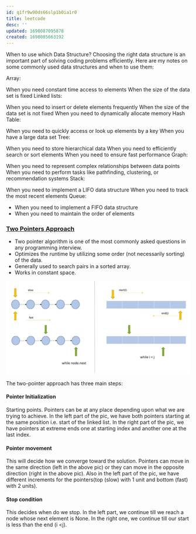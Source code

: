 ```yaml
---
id: q1fr9w90ds66slp1b0ia1r0
title: leetcode
desc: ''
updated: 1698087095878
created: 1698085663192
---
```



When to use which Data Structure?
Choosing the right data structure is an important part of solving coding problems efficiently. Here are my notes on some commonly used data structures and when to use them:

Array:

When you need constant time access to elements
When the size of the data set is fixed
Linked lists:

When you need to insert or delete elements frequently
When the size of the data set is not fixed
When you need to dynamically allocate memory
Hash Table:

When you need to quickly access or look up elements by a key
When you have a large data set
Tree:

When you need to store hierarchical data
When you need to efficiently search or sort elements
When you need to ensure fast performance
Graph:

When you need to represent complex relationships between data points
When you need to perform tasks like pathfinding, clustering, or recommendation systems
Stack:

When you need to implement a LIFO data structure
When you need to track the most recent elements
Queue:

- When you need to implement a FIFO data structure
- When you need to maintain the order of elements

### [Two Pointers Approach](https://towardsdatascience.com/two-pointer-approach-python-code-f3986b602640)

- Two pointer algorithm is one of the most commonly asked questions in any programming interview.
- Optimizes the runtime by utilizing some order (not necessarily sorting) of the data.
- Generally used to search pairs in a sorted array.
- Works in constant space.

![Alt text](leetcode_two_pointers.png)

The two-pointer approach has three main steps:

#### Pointer Initialization

Starting points. Pointers can be at any place depending upon what we are trying to achieve. In the left part of the pic, we have both pointers starting at the same position i.e. start of the linked list. In the right part of the pic, we have pointers at extreme ends one at starting index and another one at the last index.

#### Pointer movement

This will decide how we converge toward the solution. Pointers can move in the same direction (left in the above pic) or they can move in the opposite direction (right in the above pic). Also in the left part of the pic, we have different increments for the pointers(top (slow) with 1 unit and bottom (fast) with 2 units).

#### Stop condition

This decides when do we stop. In the left part, we continue till we reach a node whose next element is None. In the right one, we continue till our start is less than the end (i <j).
